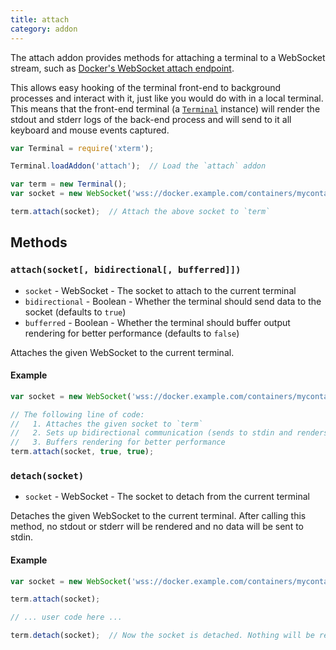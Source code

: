 ```yaml
---
title: attach
category: addon
---
```


The attach addon provides methods for attaching a terminal to a WebSocket stream, such as [Docker's WebSocket attach endpoint](https://docs.docker.com/engine/reference/api/docker_remote_api_v1.24/#/attach-to-a-container-websocket).

This allows easy hooking of the terminal front-end to background processes and interact with it, just like you would do with in a local terminal. This means that the front-end terminal (a [`Terminal`](/docs/api/Terminal/) instance) will render the stdout and stderr logs of the back-end process and will send to it all keyboard and mouse events captured.

```javascript
var Terminal = require('xterm');

Terminal.loadAddon('attach');  // Load the `attach` addon

var term = new Terminal();
var socket = new WebSocket('wss://docker.example.com/containers/mycontainerid/attach/ws');

term.attach(socket);  // Attach the above socket to `term`
```

## Methods

### `attach(socket[, bidirectional[, bufferred]])`

- `socket` - WebSocket - The socket to attach to the current terminal
- `bidirectional` - Boolean - Whether the terminal should send data to the socket (defaults to `true`)
- `bufferred` - Boolean - Whether the terminal should buffer output rendering for better performance (defaults to `false`)

Attaches the given WebSocket to the current terminal.

#### Example

```javascript
var socket = new WebSocket('wss://docker.example.com/containers/mycontainerid/attach/ws');

// The following line of code:
//   1. Attaches the given socket to `term`
//   2. Sets up bidirectional communication (sends to stdin and renders stdout/stderr)
//   3. Buffers rendering for better performance
term.attach(socket, true, true);
```

### `detach(socket)`

- `socket` - WebSocket - The socket to detach from the current terminal

Detaches the given WebSocket to the current terminal. After calling this method, no stdout or stderr will be rendered and no data will be sent to stdin.

#### Example

```javascript
var socket = new WebSocket('wss://docker.example.com/containers/mycontainerid/attach/ws');

term.attach(socket);

// ... user code here ...

term.detach(socket);  // Now the socket is detached. Nothing will be rendered or sent back.
```